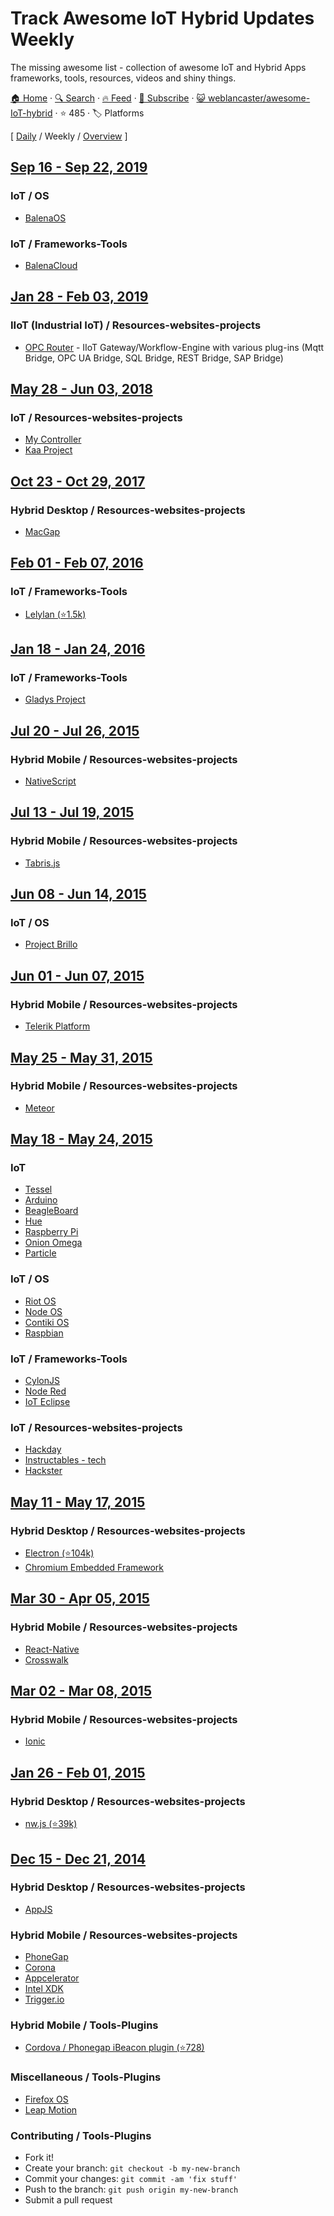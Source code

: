 # Track Awesome IoT Hybrid Updates Weekly

The missing awesome list - collection of awesome IoT and Hybrid Apps frameworks, tools, resources, videos and shiny things.

[🏠 Home](/README.md) · [🔍 Search](https://test.trackawesomelist.com/search/) · [🔥 Feed](https://test.trackawesomelist.com/weblancaster/awesome-IoT-hybrid/week/feed.xml) · [📮 Subscribe](https://trackawesomelist.us17.list-manage.com/subscribe?u=d2f0117aa829c83a63ec63c2f&id=36a103854c) · [😺 weblancaster/awesome-IoT-hybrid](https://github.com/weblancaster/awesome-IoT-hybrid/blob/master/README.md) · ⭐ 485 · 🏷️ Platforms

[ [Daily](/content/weblancaster/awesome-IoT-hybrid/README.md) / Weekly / [Overview](/content/weblancaster/awesome-IoT-hybrid/readme/README.md) ]



## [Sep 16 - Sep 22, 2019](/content/2019/37/README.md)

### IoT / OS

*   [BalenaOS](https://www.balena.io/os/)

### IoT / Frameworks-Tools

*   [BalenaCloud](https://www.balena.io/)

## [Jan 28 - Feb 03, 2019](/content/2019/4/README.md)

### IIoT (Industrial IoT) / Resources-websites-projects

*   [OPC Router](https://www.opc-router.com/) - IIoT Gateway/Workflow-Engine with various plug-ins (Mqtt Bridge, OPC UA Bridge, SQL Bridge, REST Bridge, SAP Bridge)

## [May 28 - Jun 03, 2018](/content/2018/22/README.md)

### IoT / Resources-websites-projects

*   [My Controller](https://www.mycontroller.org/#/home)
*   [Kaa Project](https://www.kaaproject.org/)

## [Oct 23 - Oct 29, 2017](/content/2017/43/README.md)

### Hybrid Desktop / Resources-websites-projects

*   [MacGap](https://github.com/MacGapProject)

## [Feb 01 - Feb 07, 2016](/content/2016/5/README.md)

### IoT / Frameworks-Tools

*   [Lelylan (⭐1.5k)](https://github.com/lelylan/lelylan)

## [Jan 18 - Jan 24, 2016](/content/2016/3/README.md)

### IoT / Frameworks-Tools

*   [Gladys Project](http://gladysproject.com)

## [Jul 20 - Jul 26, 2015](/content/2015/29/README.md)

### Hybrid Mobile / Resources-websites-projects

*   [NativeScript](https://www.nativescript.org/)

## [Jul 13 - Jul 19, 2015](/content/2015/28/README.md)

### Hybrid Mobile / Resources-websites-projects

*   [Tabris.js](https://tabrisjs.com/)

## [Jun 08 - Jun 14, 2015](/content/2015/23/README.md)

### IoT / OS

*   [Project Brillo](https://developers.google.com/brillo/)

## [Jun 01 - Jun 07, 2015](/content/2015/22/README.md)

### Hybrid Mobile / Resources-websites-projects

*   [Telerik Platform](http://www.telerik.com/platform)

## [May 25 - May 31, 2015](/content/2015/21/README.md)

### Hybrid Mobile / Resources-websites-projects

*   [Meteor](https://www.meteor.com/)

## [May 18 - May 24, 2015](/content/2015/20/README.md)

### IoT

*   [Tessel](https://tessel.io/)
*   [Arduino](http://www.arduino.cc/)
*   [BeagleBoard](http://beagleboard.org/bone)
*   [Hue](http://www.developers.meethue.com/)
*   [Raspberry Pi](https://www.raspberrypi.org/)
*   [Onion Omega](https://www.kickstarter.com/projects/onion/onion-omega-invention-platform-for-the-internet-of/video_share)
*   [Particle](https://www.particle.io/)

### IoT / OS

*   [Riot OS](http://www.riot-os.org/)
*   [Node OS](https://node-os.com/)
*   [Contiki OS](http://www.contiki-os.org/)
*   [Raspbian](http://raspbian.org/)

### IoT / Frameworks-Tools

*   [CylonJS](http://cylonjs.com/)
*   [Node Red](http://nodered.org/)
*   [IoT Eclipse](http://iot.eclipse.org)

### IoT / Resources-websites-projects

*   [Hackday](https://hackaday.io/projects)
*   [Instructables - tech](http://www.instructables.com/tag/type-id/category-technology/)
*   [Hackster](http://www.hackster.io/)

## [May 11 - May 17, 2015](/content/2015/19/README.md)

### Hybrid Desktop / Resources-websites-projects

*   [Electron (⭐104k)](https://github.com/atom/electron)
*   [Chromium Embedded Framework](https://bitbucket.org/chromiumembedded/cef)

## [Mar 30 - Apr 05, 2015](/content/2015/13/README.md)

### Hybrid Mobile / Resources-websites-projects

*   [React-Native](http://facebook.github.io/react-native/)
*   [Crosswalk](https://crosswalk-project.org/)

## [Mar 02 - Mar 08, 2015](/content/2015/9/README.md)

### Hybrid Mobile / Resources-websites-projects

*   [Ionic](http://ionicframework.com/)

## [Jan 26 - Feb 01, 2015](/content/2015/4/README.md)

### Hybrid Desktop / Resources-websites-projects

*   [nw.js (⭐39k)](https://github.com/nwjs/nw.js)

## [Dec 15 - Dec 21, 2014](/content/2014/50/README.md)

### Hybrid Desktop / Resources-websites-projects

*   [AppJS](http://appjs.com/)

### Hybrid Mobile / Resources-websites-projects

*   [PhoneGap](http://phonegap.com/)
*   [Corona](http://coronalabs.com/)
*   [Appcelerator](http://www.appcelerator.com/)
*   [Intel XDK](https://software.intel.com/en-us/html5/tools)
*   [Trigger.io](https://trigger.io/)

### Hybrid Mobile / Tools-Plugins

*   [Cordova / Phonegap iBeacon plugin (⭐728)](https://github.com/petermetz/cordova-plugin-ibeacon)

### Miscellaneous / Tools-Plugins

*   [Firefox OS](https://www.mozilla.org/en-US/firefox/os/)
*   [Leap Motion](https://www.leapmotion.com/)

### Contributing / Tools-Plugins

*   Fork it!
*   Create your branch: `git checkout -b my-new-branch`
*   Commit your changes: `git commit -am 'fix stuff'`
*   Push to the branch: `git push origin my-new-branch`
*   Submit a pull request